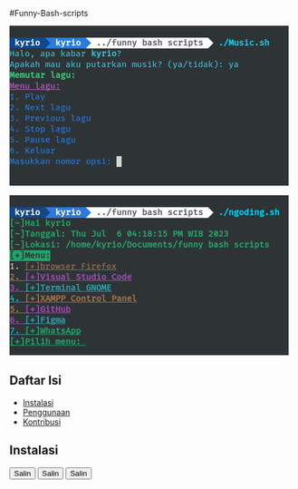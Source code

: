 #Funny-Bash-scripts

![Music-play](https://github.com/wdnchill/Funny-Bash-scripts/blob/main/Screenshot%20from%202023-07-06%2016-17-39.png)


![ngoding menu](https://github.com/wdnchill/Funny-Bash-scripts/blob/main/Screenshot%20from%202023-07-06%2016-18-28.png)

## Daftar Isi

- [Instalasi](#instalasi)
- [Penggunaan](#penggunaan)
- [Kontribusi](#kontribusi)

## Instalasi
<button onclick="copyToClipboard('git clone https://github.com/wdnchill/Funny-Bash-scripts')">Salin</button>
<button onclick="copyToClipboard('cd Funny-Bash-scripts')">Salin</button>
<button onclick="copyToClipboard('sudo chmod +x Music.sh')">Salin</button>


<script>
function copyToClipboard(text) {
  const textarea = document.createElement('textarea');
  textarea.value = text;
  document.body.appendChild(textarea);
  textarea.select();
  document.execCommand('copy');
  document.body.removeChild(textarea);
  alert('Teks telah disalin ke clipboard!');
}
</script>


